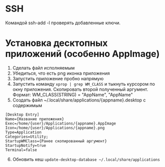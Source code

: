 # SSH

Командой ssh-add -l проверять добавленные ключи.

# Установка десктопных приложений (особенно AppImage)

1. Сделать файл исполняемым
2. Убедиться, что есть png иконка приложения
3. Запустить приложение пробно напрямую
4. Запустить команду `xprop | grep WM_CLASS` и тыкнуть курсором по окну приложения. Скопировать второй полученный аргумент. Формат: WM_CLASS(STRING) = "AppName", "AppName"
5. Создать файл ~/.local/share/applications/{appname}.desktop с содержимым

```
[Desktop Entry]
Name={Название приложения}
Exec=/home/{user}/Applications/{appname}.AppImage
Icon=/home/{user}/Applications/{appname}.png
Type=Application
Categories=Utility;
StartupWMClass={Ранее скопированный аргумент}
StartupNotify=true
Terminal=false
```

6. Обновить кеш `update-desktop-database ~/.local/share/applications`
